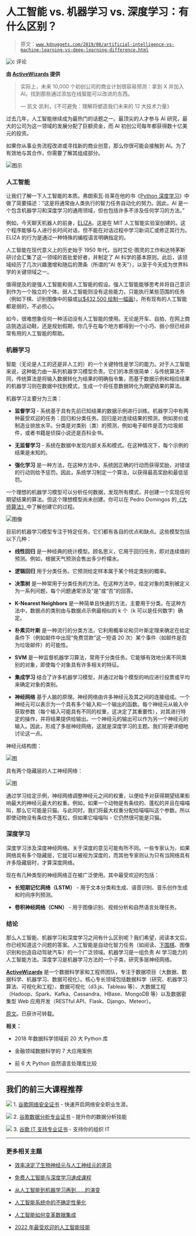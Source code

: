 # 人工智能 vs. 机器学习 vs. 深度学习：有什么区别？

> 原文：[`www.kdnuggets.com/2019/08/artificial-intelligence-vs-machine-learning-vs-deep-learning-difference.html`](https://www.kdnuggets.com/2019/08/artificial-intelligence-vs-machine-learning-vs-deep-learning-difference.html)

![c](img/3d9c022da2d331bb56691a9617b91b90.png) 评论

**由 [ActiveWizards](https://activewizards.com/) 提供**

> 实际上，未来 10,000 个初创公司的商业计划很容易预测：拿到 X 并加入 AI。找到那些通过添加在线智能可以改进的东西。
> 
> — 凯文·凯利，《不可避免：理解将塑造我们未来的 12 大技术力量》

过去几年，人工智能继续成为最热门的话题之一。最顶尖的人才参与 AI 研究，最大的公司为这一领域的发展分配了巨额资金，而 AI 初创公司每年都获得数十亿美元的投资。

如果你从事业务流程改进或寻找新的商业创意，那么你很可能会接触到 AI。为了有效地与其合作，你需要了解其组成部分。

![图示](img/47b1ca51e464177a3dd91e6960b74671.png)

### 人工智能

让我们了解一下人工智能的本质。弗朗索瓦·肖莱在他的书《[Python 深度学习](https://www.manning.com/books/deep-learning-with-python)》中做了简要描述：“这是将通常由人类执行的智力任务自动化的努力。因此，AI 是一个包含机器学习和深度学习的通用领域，但也包括许多不涉及任何学习的方法。”

例如，今天聊天机器人的前身，[ELIZA](http://elizagen.org/index.html)，这是在 MIT 人工智能实验室创建的。这个程序能够与人进行长时间对话，但不能在对话过程中学习新词汇或修正其行为。ELIZA 的行为是通过一种特殊的编程语言明确指定的。

人工智能在现代意义上的历史始于 1950 年代，当时艾伦·图灵的工作和达特茅斯研讨会汇集了这一领域的首批爱好者，并制定了 AI 科学的基本原则。此后，该领域经历了几次兴趣激增和随后的萧条（所谓的“AI 冬天”），以至于今天成为世界科学的关键领域之一。

值得提及的是强人工智能和弱人工智能的假设。强人工智能能够思考并将自己意识到作为一个独立的个体。弱人工智能则没有这些能力，只能执行某些范围的任务（例如下棋、识别图像中的猫或[以$432,500 绘制一幅画](https://www.forbes.com/sites/williamfalcon/2018/10/25/what-happens-now-that-an-ai-generated-painting-sold-for-432500/#5df73f2ea41c)）。所有现有的人工智能都是弱的，不必担心。

如今，很难想象任何一种活动没有人工智能的使用。无论是开车、自拍、在网上商店挑选运动鞋，还是规划假期，你几乎在每个地方都得到一个小巧、弱小但已经非常有用的人工智能的帮助。

### 机器学习

智能（无论是人工的还是非人工的）的一个关键特性是学习的能力。对于人工智能来说，这种能力由一系列机器学习模型负责。它们的本质很简单：与传统算法不同，传统算法是将输入数据转化为结果的明确指令集，而基于数据示例和相应结果的机器学习则在数据中找到模式，生成一个将任意数据转化为期望结果的算法。

机器学习主要分为三类：

+   ****监督学习**** - 系统基于具有先前已知结果的数据示例进行训练。机器学习中有两种最受欢迎的任务：回归和分类任务。回归是对连续结果的预测，例如房价或制造业排放水平。分类是对类别（类）的预测，例如电子邮件是否为垃圾邮件，或者书籍是侦探小说还是百科全书。

+   ****无监督学习**** - 系统在数据中发现内部关系和模式。在这种情况下，每个示例的结果是未知的。

+   ****强化学习**** 是一种方法，在这种方法中，系统因正确的行动而获得奖励，对错误的行动则给予惩罚。因此，系统学习制定一个算法，以获得最高奖励和最低惩罚。

一个理想的机器学习模型可以分析任何数据，发现所有模式，并创建一个实现任何期望结果的算法。但这个理想模型尚未创建。你可以在 Pedro Domingos 的[《大师算法》](https://www.basicbooks.com/titles/pedro-domingos/the-master-algorithm/9780465061921/)中了解创建它的过程。

![图像](img/10771446fa150382dfb833702a3e811f.png)

目前的机器学习模型专注于特定任务，它们都有各自的优点和缺点。这些模型包括以下几种：

+   ****线性回归**** 是一种经典的统计模型。顾名思义，它用于回归任务，即对连续值的预测。例如，根据天气预测会售出多少柠檬水。

+   ****逻辑回归**** 用于分类任务。它预测给定样本属于某个特定类别的概率。

+   ****决策树**** 是一种常用于分类任务的方法。在这种方法中，给定对象的类别被定义为一系列问题，每个问题通常涉及“是”或“否”的回答。

+   ****K-Nearest Neighbors**** 是一种简单且快速的方法，主要用于分类。在这种方法中，数据点的类别由与数据点示例最相似的 k 个（k 可以是任何数字）确定。

+   ****朴素贝叶斯**** 是一种流行的分类方法，它利用概率论和贝叶斯定理来确定在给定条件下（例如邮件中出现“免费贷款”这一短语 20 次）某个事件（如邮件是否为垃圾邮件）的可能性。

+   ****SVM**** 是一种监督机器学习算法，常用于分类任务。它能够有效地分离不同类别的对象，即使每个对象具有许多相关的特征。

+   ****集成学习**** 结合了许多机器学习模型，并通过对每个模型的响应进行投票或平均来确定对象的类别。

+   ****神经网络**** 基于人脑的原理。神经网络由许多神经元及其之间的连接组成。一个神经元可以表示为一个具有多个输入和一个输出的函数。每个神经元从输入中获取参数（每个输入可能具有不同的权重，这决定了其重要性），对其进行特定的操作，并将结果提供给输出。一个神经元的输出可以作为另一个神经元的输入。因此，形成了多层神经网络，这就是深度学习的主题。我们将更详细地讨论这一点。

神经元结构图：

![图](img/9b98a994d5b1ea8ffd4b5119df02d236.png)

具有两个隐藏层的人工神经网络：

![图](img/27b0ab0b6985e30c083ecb55699113b6.png)

通过学习给定示例，神经网络调整神经元之间的权重，以便给予对获得期望结果影响最大的神经元最大的权重。例如，如果一个动物是有条纹的、蓬松的并且在喵喵叫，那么它可能是只猫。与此同时，我们将最大权重分配给喵喵叫这个参数。所以即使动物没有条纹也不蓬松，但如果它喵喵叫 - 它仍然很可能是只猫。

### 深度学习

深度学习涉及深度神经网络。关于深度的意见可能有所不同。一些专家认为，如果网络具有多个隐藏层，它就可以被视为深度的，而其他专家则认为只有当网络具有许多隐藏层时，才算深度网络。

现在有几种类型的神经网络正在被广泛使用。其中最受欢迎的包括：

+   ****长短期记忆网络（LSTM）**** - 用于文本分类和生成、语音识别、音乐创作生成和时间序列预测。

+   ****卷积神经网络（CNN）**** - 用于图像识别、视频分析和自然语言处理任务。

### 结论

那么人工智能、机器学习和深度学习之间有什么区别呢？我们希望，阅读本文后，你已经知道这个问题的答案。人工智能是自动化智力任务（如阅读、[下围棋](https://techcrunch.com/2017/05/24/alphago-beats-planets-best-human-go-player-ke-jie/)、图像识别和创造自动驾驶汽车）的一个广泛领域。机器学习是一组负责 AI 学习能力的人工智能方法。深度学习是机器学习方法的一个子类，研究多层神经网络。

**[ActiveWizards](https://activewizards.com/)** 是一个数据科学家和工程师团队，专注于数据项目（大数据、数据科学、机器学习、数据可视化）。核心专长领域包括数据科学（研究、机器学习算法、可视化和工程）、数据可视化（d3.js、Tableau 等）、大数据工程（Hadoop、Spark、Kafka、Cassandra、HBase、MongoDB 等）以及数据密集型 Web 应用开发（RESTful API、Flask、Django、Meteor）。

[原文](https://activewizards.com/blog/artificial-intelligence-vs-machine-learning-vs-deep-learning-what-is-the-difference/)。已获许可转载。

**相关：**

+   2018 年数据科学领域前 20 大 Python 库

+   金融领域数据科学的 7 大应用案例

+   前 6 大 Python 自然语言处理库比较

* * *

## 我们的前三大课程推荐

![](img/0244c01ba9267c002ef39d4907e0b8fb.png) 1\. [谷歌网络安全证书](https://www.kdnuggets.com/google-cybersecurity) - 快速开启网络安全职业生涯。

![](img/e225c49c3c91745821c8c0368bf04711.png) 2\. [谷歌数据分析专业证书](https://www.kdnuggets.com/google-data-analytics) - 提升你的数据分析技能

![](img/0244c01ba9267c002ef39d4907e0b8fb.png) 3\. [谷歌 IT 支持专业证书](https://www.kdnuggets.com/google-itsupport) - 支持你的组织 IT

* * *

### 更多相关主题

+   [效率决定了生物神经元与人工神经元的差异](https://www.kdnuggets.com/2022/11/efficiency-spells-difference-biological-neurons-artificial-counterparts.html)

+   [免费人工智能与深度学习速成课程](https://www.kdnuggets.com/2022/07/free-artificial-intelligence-deep-learning-crash-course.html)

+   [从人工智能到机器学习再到……的演变](https://www.kdnuggets.com/2022/08/evolution-artificial-intelligence-machine-learning-data-science.html)

+   [人工智能系统中的不确定性量化](https://www.kdnuggets.com/2022/04/uncertainty-quantification-artificial-intelligencebased-systems.html)

+   [人工智能如何变革数据集成](https://www.kdnuggets.com/2022/04/artificial-intelligence-transform-data-integration.html)

+   [2022 年最受欢迎的人工智能技能](https://www.kdnuggets.com/2022/08/indemand-artificial-intelligence-skills-learn-2022.html)
